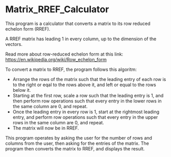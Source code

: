 # Matrix_RREF_Calculator

This program is a calculator that converts a matrix to its row reduced echelon form (RREF).

A RREF matrix has leading 1 in every column, up to the dimension of the vectors.

Read more about row-reduced echelon form at this link: https://en.wikipedia.org/wiki/Row_echelon_form


To convert a matrix to RREF, the program follows this algoritm:
- Arrange the rows of the matrix such that the leading entry of each row is to the right or eqal to the rows above it, and left or equal to the rows below it.
- Starting at the first row, scale a row such that the leading entry is 1, and then perform row operations such that every entry in the lower rows in the same column are 0, and repeat.
- Once the leading entry in every row is 1, start at the rightmost leading entry, and perform row operations such that every entry in the upper rows in the same column are 0, and repeat.
- The matrix will now be in RREF.

This program operates by asking the user for the number of rows and columns from the user, then asking for the entries of the matrix. The program then converts the matrix to RREF, and displays the result.
